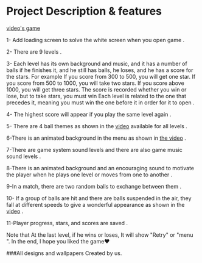 # Project Description & features 

[ video's game ](https://www.facebook.com/events/752863539241764/?post_id=757243375470447&view=permalink&__cft__[0]=AZV54XU_sMwcT30iAWNQJPzsJLlD2OIvAojhKLrNlZvEdfwTI143YkL_Oa7hcbm6YBe0____NH_9YngtosthO9GLt6qBzku8D3e5Mwnpo2Wy7D5jN4Mo0UQpiuiXc6FflVJn7C2Qhi3LJcdLKOZAf81d&__tn__=%2CO%2CP-y-R)

1- Add loading screen to solve the white screen when you open game .

2- There are 9 levels .

3- Each level has its own background and music, and it has a number of balls if he finishes it, and he still has balls, he loses, and he has a score for the stars.
For example
If you score from 300 to 500, you will get one star.
If you score from 500 to 1000, you will take two stars.
If you score above 1000, you will get three stars.
The score is recorded whether you win or lose, but to take stars, you must win
Each level is related to the one that precedes it, meaning
you must win the one before it in order for it to open .

4- The highest score will appear if you play the same level again .

5- There are 4 ball themes as shown in the [video](https://www.facebook.com/events/752863539241764/?post_id=757243375470447&view=permalink&__cft__[0]=AZV54XU_sMwcT30iAWNQJPzsJLlD2OIvAojhKLrNlZvEdfwTI143YkL_Oa7hcbm6YBe0____NH_9YngtosthO9GLt6qBzku8D3e5Mwnpo2Wy7D5jN4Mo0UQpiuiXc6FflVJn7C2Qhi3LJcdLKOZAf81d&__tn__=%2CO%2CP-y-R) available for all levels .

6-There is an animated background in the menu as shown in [the video](https://www.facebook.com/events/752863539241764/?post_id=757243375470447&view=permalink&__cft__[0]=AZV54XU_sMwcT30iAWNQJPzsJLlD2OIvAojhKLrNlZvEdfwTI143YkL_Oa7hcbm6YBe0____NH_9YngtosthO9GLt6qBzku8D3e5Mwnpo2Wy7D5jN4Mo0UQpiuiXc6FflVJn7C2Qhi3LJcdLKOZAf81d&__tn__=%2CO%2CP-y-R) .

7-There are game system sound levels and there are also game music sound levels .

8-There is an animated background and an encouraging sound to motivate the player when he plays one level or moves from one to another .

9-In a match, there are two random balls to exchange between them .

10- If a group of balls are hit and there are balls suspended in the air, they fall at different speeds to give a wonderful appearance as shown in the [video](https://www.facebook.com/events/752863539241764/?post_id=757243375470447&view=permalink&__cft__[0]=AZV54XU_sMwcT30iAWNQJPzsJLlD2OIvAojhKLrNlZvEdfwTI143YkL_Oa7hcbm6YBe0____NH_9YngtosthO9GLt6qBzku8D3e5Mwnpo2Wy7D5jN4Mo0UQpiuiXc6FflVJn7C2Qhi3LJcdLKOZAf81d&__tn__=%2CO%2CP-y-R) .

11-Player progress, stars, and scores are saved .

Note that
At the last level, if he wins or loses,
It will show "Retry" or "menu ".
In the end, I hope you liked the game❤️

###All designs and wallpapers Created by us.
